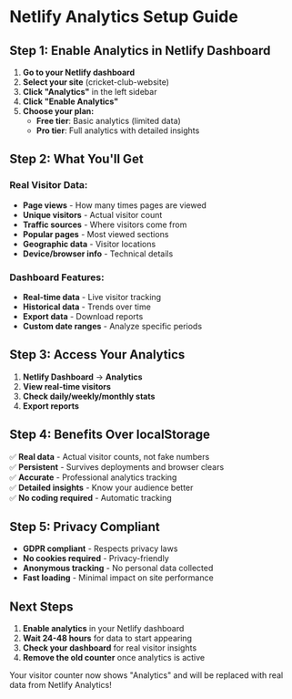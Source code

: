 # Netlify Analytics Setup Guide

## Step 1: Enable Analytics in Netlify Dashboard

1. **Go to your Netlify dashboard**
2. **Select your site** (cricket-club-website)
3. **Click "Analytics"** in the left sidebar
4. **Click "Enable Analytics"**
5. **Choose your plan:**
   - **Free tier**: Basic analytics (limited data)
   - **Pro tier**: Full analytics with detailed insights

## Step 2: What You'll Get

### **Real Visitor Data:**
- **Page views** - How many times pages are viewed
- **Unique visitors** - Actual visitor count
- **Traffic sources** - Where visitors come from
- **Popular pages** - Most viewed sections
- **Geographic data** - Visitor locations
- **Device/browser info** - Technical details

### **Dashboard Features:**
- **Real-time data** - Live visitor tracking
- **Historical data** - Trends over time
- **Export data** - Download reports
- **Custom date ranges** - Analyze specific periods

## Step 3: Access Your Analytics

1. **Netlify Dashboard** → **Analytics**
2. **View real-time visitors**
3. **Check daily/weekly/monthly stats**
4. **Export reports**

## Step 4: Benefits Over localStorage

✅ **Real data** - Actual visitor counts, not fake numbers  
✅ **Persistent** - Survives deployments and browser clears  
✅ **Accurate** - Professional analytics tracking  
✅ **Detailed insights** - Know your audience better  
✅ **No coding required** - Automatic tracking  

## Step 5: Privacy Compliant

- **GDPR compliant** - Respects privacy laws
- **No cookies required** - Privacy-friendly
- **Anonymous tracking** - No personal data collected
- **Fast loading** - Minimal impact on site performance

## Next Steps

1. **Enable analytics** in your Netlify dashboard
2. **Wait 24-48 hours** for data to start appearing
3. **Check your dashboard** for real visitor insights
4. **Remove the old counter** once analytics is active

Your visitor counter now shows "Analytics" and will be replaced with real data from Netlify Analytics!
